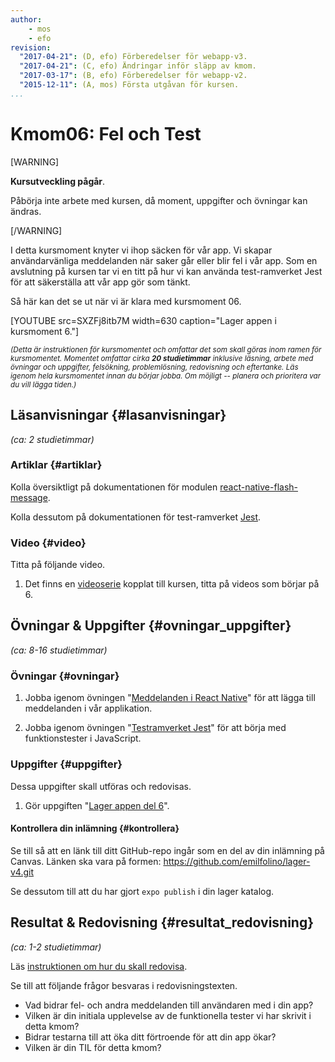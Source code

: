 ```yaml
---
author:
    - mos
    - efo
revision:
  "2017-04-21": (D, efo) Förberedelser för webapp-v3.
  "2017-04-21": (C, efo) Ändringar inför släpp av kmom.
  "2017-03-17": (B, efo) Förberedelser för webapp-v2.
  "2015-12-11": (A, mos) Första utgåvan för kursen.
...
```

Kmom06: Fel och Test
==================================

[WARNING]

**Kursutveckling pågår**.

Påbörja inte arbete med kursen, då moment, uppgifter och övningar kan ändras.

[/WARNING]

I detta kursmoment knyter vi ihop säcken för vår app. Vi skapar användarvänliga meddelanden när saker går eller blir fel i vår app. Som en avslutning på kursen tar vi en titt på hur vi kan använda test-ramverket Jest för att säkerställa att vår app gör som tänkt.



<!--more-->



Så här kan det se ut när vi är klara med kursmoment 06.

[YOUTUBE src=SXZFj8itb7M width=630 caption="Lager appen i kursmoment 6."]



<small><i>(Detta är instruktionen för kursmomentet och omfattar det som skall göras inom ramen för kursmomentet. Momentet omfattar cirka **20 studietimmar** inklusive läsning, arbete med övningar och uppgifter, felsökning, problemlösning, redovisning och eftertanke. Läs igenom hela kursmomentet innan du börjar jobba. Om möjligt -- planera och prioritera var du vill lägga tiden.)</i></small>



Läsanvisningar  {#lasanvisningar}
---------------------------------

*(ca: 2 studietimmar)*



### Artiklar {#artiklar}

Kolla översiktligt på dokumentationen för modulen [react-native-flash-message](https://www.npmjs.com/package/react-native-flash-message).

Kolla dessutom på dokumentationen för test-ramverket [Jest](https://jestjs.io/).



### Video  {#video}

Titta på följande video.

1. Det finns en [videoserie](https://youtube.com/playlist?list=PLKtP9l5q3ce8Akmp6hSW78cDuHHNylpRG) kopplat till kursen, titta på videos som börjar på 6.



Övningar & Uppgifter  {#ovningar_uppgifter}
-------------------------------------------

*(ca: 8-16 studietimmar)*



### Övningar {#ovningar}

1. Jobba igenom övningen "[Meddelanden i React Native](kunskap/meddelanden-i-react-native)" för att lägga till meddelanden i vår applikation.

1. Jobba igenom övningen "[Testramverket Jest](kunskap/testramverket-jest)" för att börja med funktionstester i JavaScript.



### Uppgifter {#uppgifter}

Dessa uppgifter skall utföras och redovisas.

1. Gör uppgiften "[Lager appen del 6](uppgift/lager-appen-del-6-v2)".



#### Kontrollera din inlämning {#kontrollera}

Se till så att en länk till ditt GitHub-repo ingår som en del av din inlämning på Canvas. Länken ska vara på formen: https://github.com/emilfolino/lager-v4.git

Se dessutom till att du har gjort `expo publish` i din lager katalog.



Resultat & Redovisning  {#resultat_redovisning}
-----------------------------------------------

*(ca: 1-2 studietimmar)*

Läs [instruktionen om hur du skall redovisa](./../redovisa).

Se till att följande frågor besvaras i redovisningstexten.

* Vad bidrar fel- och andra meddelanden till användaren med i din app?
* Vilken är din initiala upplevelse av de funktionella tester vi har skrivit i detta kmom?
* Bidrar testarna till att öka ditt förtroende för att din app ökar?
* Vilken är din TIL för detta kmom?
